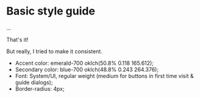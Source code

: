 # Basic style guide

...

That's it!

But really, I tried to make it consistent.

- Accent color:    emerald-700 oklch(50.8% 0.118 165.612);
- Secondary color: blue-700 oklch(48.8% 0.243 264.376);
- Font:            System/UI, regular weight (medium for buttons in first time visit & guide dialogs);
- Border-radius:   4px;
